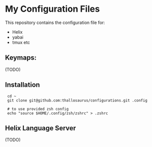 # My Configuration Files

This repository contains the configuration file for:
 - Helix
 - yabai
 - tmux
etc

## Keymaps:
(TODO)

## Installation
```
 cd ~
 git clone git@github.com:thallosaurus/configurations.git .config

 # to use provided zsh config
 echo "source $HOME/.config/zsh/zshrc" > .zshrc
```

## Helix Language Server
(TODO)
